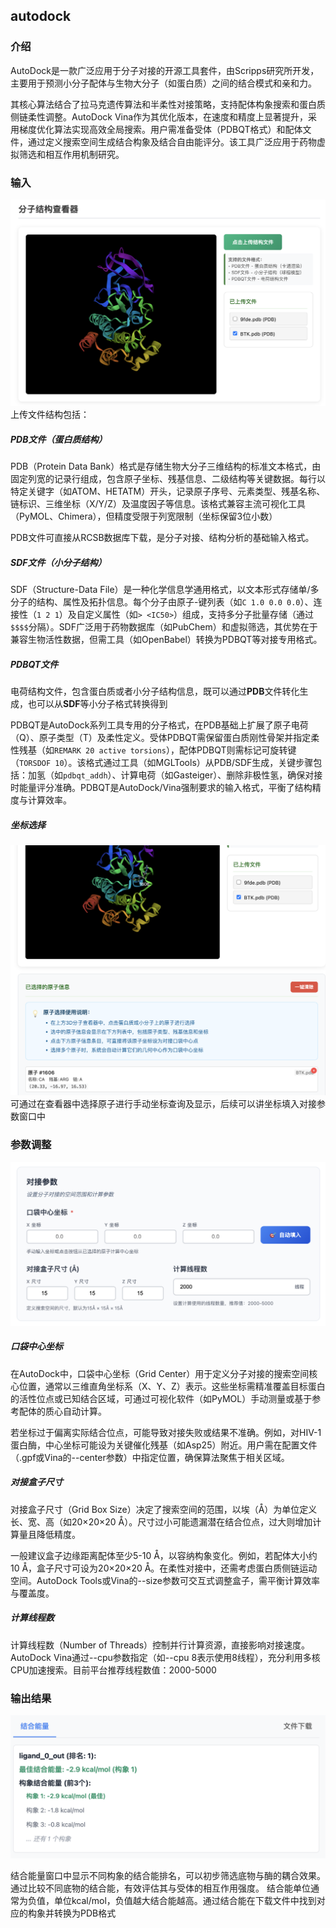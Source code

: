 ## autodock


### 介绍

AutoDock是一款广泛应用于分子对接的开源工具套件，由Scripps研究所开发，主要用于预测小分子配体与生物大分子（如蛋白质）之间的结合模式和亲和力。

其核心算法结合了拉马克遗传算法和半柔性对接策略，支持配体构象搜索和蛋白质侧链柔性调整。AutoDock Vina作为其优化版本，在速度和精度上显著提升，采用梯度优化算法实现高效全局搜索。用户需准备受体（PDBQT格式）和配体文件，通过定义搜索空间生成结合构象及结合自由能评分。该工具广泛应用于药物虚拟筛选和相互作用机制研究。

### 输入

![image](../images/workshop_image/截屏2025_07_29_下午5_29_12.png)
上传文件结构包括：
##### PDB文件（蛋白质结构）
PDB（Protein Data Bank）格式是存储生物大分子三维结构的标准文本格式，由固定列宽的记录行组成，包含原子坐标、残基信息、二级结构等关键数据。每行以特定关键字（如ATOM、HETATM）开头，记录原子序号、元素类型、残基名称、链标识、三维坐标（X/Y/Z）及温度因子等信息。该格式兼容主流可视化工具（PyMOL、Chimera），但精度受限于列宽限制（坐标保留3位小数）

PDB文件可直接从RCSB数据库下载，是分子对接、结构分析的基础输入格式。

##### SDF文件（小分子结构）
SDF（Structure-Data File）是一种化学信息学通用格式，以文本形式存储单/多分子的结构、属性及拓扑信息。每个分子由原子-键列表（如`C 1.0 0.0 0.0`）、连接性（`1 2 1`）及自定义属性（如`> <IC50>`）组成，支持多分子批量存储（通过`$$$$`分隔）。SDF广泛用于药物数据库（如PubChem）和虚拟筛选，其优势在于兼容生物活性数据，但需工具（如OpenBabel）转换为PDBQT等对接专用格式。


##### PDBQT文件
电荷结构文件，包含蛋白质或者小分子结构信息，既可以通过**PDB**文件转化生成，也可以从**SDF**等小分子格式转换得到

PDBQT是AutoDock系列工具专用的分子格式，在PDB基础上扩展了原子电荷（Q）、原子类型（T）及柔性定义。受体PDBQT需保留蛋白质刚性骨架并指定柔性残基（如`REMARK 20 active torsions`），配体PDBQT则需标记可旋转键（`TORSDOF 10`）。该格式通过工具（如MGLTools）从PDB/SDF生成，关键步骤包括：加氢（如`pdbqt_addh`）、计算电荷（如Gasteiger）、删除非极性氢，确保对接时能量评分准确。PDBQT是AutoDock/Vina强制要求的输入格式，平衡了结构精度与计算效率。


##### 坐标选择

![image](../images/workshop_image/截屏2025_07_29_下午5_34_51.png)
可通过在查看器中选择原子进行手动坐标查询及显示，后续可以讲坐标填入对接参数窗口中



### 参数调整
![image](../images/workshop_image/截屏2025_07_29_下午5_44_19.png)


##### 口袋中心坐标

在AutoDock中，口袋中心坐标（Grid Center）用于定义分子对接的搜索空间核心位置，通常以三维直角坐标系（X、Y、Z）表示。这些坐标需精准覆盖目标蛋白的活性位点或已知结合区域，可通过可视化软件（如PyMOL）手动测量或基于参考配体的质心自动计算。

若坐标过于偏离实际结合位点，可能导致对接失败或结果不准确。例如，对HIV-1蛋白酶，中心坐标可能设为关键催化残基（如Asp25）附近。用户需在配置文件（.gpf或Vina的--center参数）中指定位置，确保算法聚焦于相关区域。

##### 对接盒子尺寸

对接盒子尺寸（Grid Box Size）决定了搜索空间的范围，以埃（Å）为单位定义长、宽、高（如20×20×20 Å）。尺寸过小可能遗漏潜在结合位点，过大则增加计算量且降低精度。

一般建议盒子边缘距离配体至少5-10 Å，以容纳构象变化。例如，若配体大小约10 Å，盒子尺寸可设为20×20×20 Å。在柔性对接中，还需考虑蛋白质侧链运动空间。AutoDock Tools或Vina的--size参数可交互式调整盒子，需平衡计算效率与覆盖度。

##### 计算线程数

计算线程数（Number of Threads）控制并行计算资源，直接影响对接速度。AutoDock Vina通过--cpu参数指定（如--cpu 8表示使用8线程），充分利用多核CPU加速搜索。目前平台推荐线程数值：2000-5000


### 输出结果

![image](../images/workshop_image/截屏2025_07_29_下午5_46_13.png)


结合能量窗口中显示不同构象的结合能排名，可以初步筛选底物与酶的耦合效果。通过比较不同底物的结合能，有效评估其与受体的相互作用强度。
结合能单位通常为负值，单位kcal/mol，负值越大结合能越高。通过结合能在下载文件中找到对应的构象并转换为PDB格式
